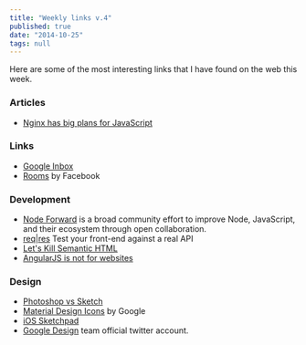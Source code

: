 ```yaml
---
title: "Weekly links v.4"
published: true
date: "2014-10-25"
tags: null
---
```


Here are some of the most interesting links that I have found on the web this week.

### Articles

- [Nginx has big plans for JavaScript](http://www.infoworld.com/article/2838008/javascript/nginx-has-big-plans-for-javascript.html)

### Links

- [Google Inbox](www.google.com/inbox)
- [Rooms](www.rooms.me) by Facebook

### Development

- [Node Forward](http://nodeforward.org/) is a broad community effort to improve Node, JavaScript, and their ecosystem through open collaboration.
- [req|res](http://reqr.es/) Test your front-end against a real API
- [Let's Kill Semantic HTML](https://divshot.com/blog/opinion/lets-kill-semantic-html/)
- [AngularJS is not for websites](http://wolfslittlestore.be/2014/10/angularjs-is-not-for-websites/)

### Design

- [Photoshop vs Sketch](http://photoshopsecrets.tumblr.com/post/100218629171/photoshop-vs-sketch)
- [Material Design Icons](https://github.com/google/material-design-icons/releases/tag/1.0.0) by Google
- [iOS Sketchpad](http://maxvoltar.com/archive/ios-sketchpad)
- [Google Design](https://twitter.com/GoogleDesign) team official twitter account.
